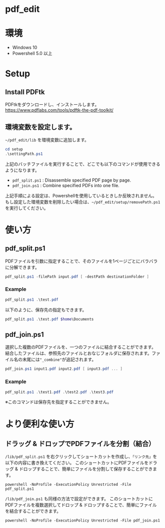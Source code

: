 # pdf_edit

# 環境

- Windows 10
- Powershell 5.0 以上

# Setup

## Install PDFtk

PDFtkをダウンロードし、インストールします。
https://www.pdflabs.com/tools/pdftk-the-pdf-toolkit/

## 環境変数を設定します。

```~/pdf_edit/lib``` を環境変数に追加します。

```powershell
cd setup
.\settingPath.ps1
```

上記のバッチファイルを実行することで、どこでも以下のコマンドが使用できるようになります。

- ```pdf_split.ps1``` : Disassemble specified PDF page by page.
- ```pdf_join.ps1``` : Combine specified PDFs into one file.

上記手順による設定は、Powershellを使用しているときしか反映されません。
もし設定した環境変数を削除したい場合は、```~/pdf_edit/setup/removePath.ps1``` を実行してください。

# 使い方

## pdf_split.ps1

PDFファイルを引数に指定することで、そのファイルを1ページごとにバラバラに分解できます。

```powershell
pdf_split.ps1 -filePath input.pdf [ -destPath destinationFolder ]
```

### Example

```powershell
pdf_split.ps1 .\test.pdf 
```

以下のように、保存先の指定もできます。

```powershell
pdf_split.ps1 .\test.pdf $home\Documents
```

## pdf_join.ps1

選択した複数のPDFファイルを、一つのファイルに結合することができます。
結合したファイルは、参照先のファイルとおなじフォルダに保存されます。ファイル名の末尾には```"_combine"```が追記されます。

```powershell
pdf_join.ps1 input1.pdf input2.pdf [ input3.pdf ... ]
```

### Example

```powershell
pdf_split.ps1 .\test1.pdf .\test2.pdf .\test3.pdf
```

※このコマンドは保存先を指定することができません。

# より便利な使い方

## ドラッグ & ドロップでPDFファイルを分割（結合）

```/lib/pdf_split.ps1``` を右クリックしてショートカットを作成し、```「リンク先」```を以下の内容に書き換えてください。
このショートカットにPDFファイルをドラッグ & ドロップすることで、簡単にファイルを分割して保存することができます。

```
powershell -NoProfile -ExecutionPolicy Unrestricted -File pdf_split.ps1
```

```/lib/pdf_join.ps1``` も同様の方法で設定ができます。
このショートカットにPDFファイルを複数選択してドロップ & ドロップすることで、簡単にファイルを結合することができます。

```
powershell -NoProfile -ExecutionPolicy Unrestricted -File pdf_join.ps1
```

